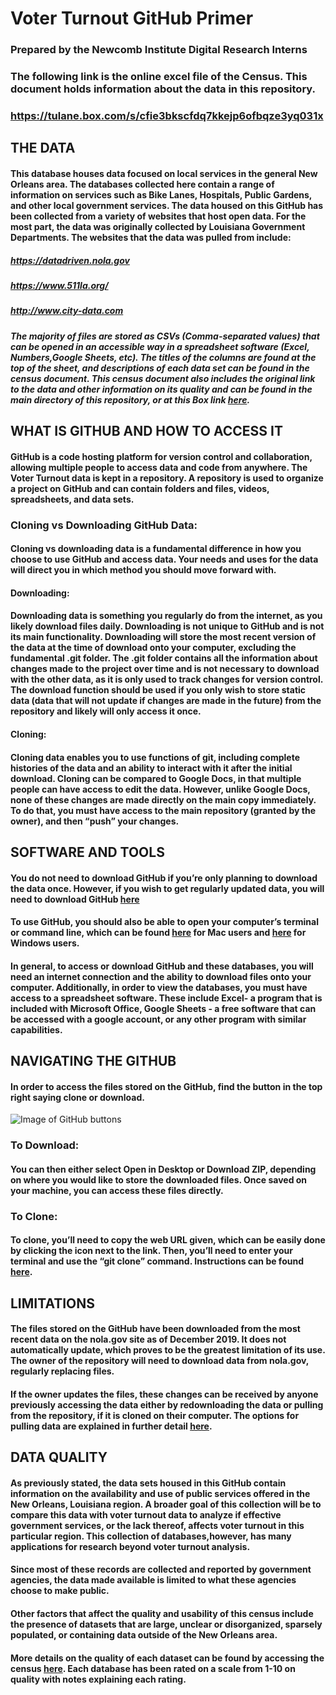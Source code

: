 # Voter Turnout GitHub Primer
### Prepared by the Newcomb Institute Digital Research Interns

### The following link is the online excel file of the Census. This document holds information about the data in this repository. 
### https://tulane.box.com/s/cfie3bkscfdq7kkejp6ofbqze3yq031x
## THE DATA
#### This database houses data focused on local services in the general New Orleans area. The databases collected here contain a range of information on services such as Bike Lanes, Hospitals, Public Gardens, and other local government services. The data housed on this GitHub has been collected from a variety of websites that host open data. For the most part, the data was originally collected by Louisiana Government Departments. The websites that the data was pulled from include:
##### https://datadriven.nola.gov
##### https://www.511la.org/
##### http://www.city-data.com
##### The majority of files are stored as CSVs (Comma-separated values) that can be opened in an accessible way in a spreadsheet software (Excel, Numbers,Google Sheets, etc). The titles of the columns are found at the top of the sheet, and descriptions of each data set can be found in the census document. This census document also includes the original link to the data and other information on its quality and can be found in the main directory of this repository, or at this Box link [here](https://app.box.com/file/529825835606).

## WHAT IS GITHUB AND HOW TO ACCESS IT
#### GitHub is a code hosting platform for version control and collaboration, allowing multiple people to access data and code from anywhere. The Voter Turnout data is kept in a repository. A repository is used to organize a project on GitHub and can contain folders and files, videos, spreadsheets, and data sets. 

### Cloning vs Downloading GitHub Data:
#### Cloning vs downloading data is a fundamental difference in how you choose to use GitHub and access data. Your needs and uses for the data will direct you in which method you should move forward with.
#### Downloading:
#### Downloading data is something you regularly do from the internet, as you likely download files daily. Downloading is not unique to GitHub and is not its main functionality. Downloading will store the most recent version of the data at the time of download onto your computer, excluding the fundamental .git folder. The .git folder contains all the information about changes made to the project over time and is not necessary to download with the other data, as it is only used to track changes for version control. The download function should be used if you only wish to store static data (data that will not update if changes are made in the future) from the repository and likely will only access it once.
#### Cloning: 
#### Cloning data enables you to use functions of git, including complete histories of the data and an ability to interact with it after the initial download. Cloning can be compared to Google Docs, in that multiple people can have access to edit the data. However, unlike Google Docs, none of these changes are made directly on the main copy immediately. To do that, you must have access to the main repository (granted by the owner), and then “push” your changes. 

## SOFTWARE AND TOOLS
#### You do not need to download GitHub if you’re only planning to download the data once. However, if you wish to get regularly updated data, you will need to download GitHub [here](https://desktop.github.com/)
#### To use GitHub, you should also be able to open your computer’s terminal or command line, which can be found [here](https://macpaw.com/how-to/use-terminal-on-mac) for Mac users and [here](https://www.digitalcitizen.life/7-ways-launch-command-prompt-windows-7-windows-8) for Windows users.
#### In general, to access or download GitHub and these databases, you will need an internet connection and the ability to download files onto your computer. Additionally, in order to view the databases, you must have access to a spreadsheet software. These include Excel- a program that is included with Microsoft Office, Google Sheets - a free software that can be accessed with a google account, or any other program with similar capabilities. 

## NAVIGATING THE GITHUB
#### In order to access the files stored on the GitHub, find the button in the top right saying clone or download.
![Image of GitHub buttons](https://i.stack.imgur.com/kjeQ9.png)
### To Download: 
#### You can then either select Open in Desktop or Download ZIP, depending on where you would like to store the downloaded files. Once saved on your machine, you can access these files directly.
### To Clone:
#### To clone, you’ll need to copy the web URL given, which can be easily done by clicking the icon next to the link. Then, you’ll need to enter your terminal and use the “git clone” command. Instructions can be found [here](https://help.github.com/en/github/creating-cloning-and-archiving-repositories/cloning-a-repository).

## LIMITATIONS
#### The files stored on the GitHub have been downloaded from the most recent data on the nola.gov site as of December 2019. It does not automatically update, which proves to be the greatest limitation of its use. The owner of the repository will need to download data from nola.gov, regularly replacing files. 
#### If the owner updates the files, these changes can be received by anyone previously accessing the data either by redownloading the data or pulling from the repository, if it is cloned on their computer.  The options for pulling data are explained in further detail [here](https://help.github.com/en/github/using-git/getting-changes-from-a-remote-repository).

## DATA QUALITY
#### As previously stated, the data sets housed in this GitHub contain information on the availability and use of public services offered in the New Orleans, Louisiana region. A broader goal of this collection will be to compare this data with voter turnout data to analyze if effective government services, or the lack thereof, affects voter turnout in this particular region. This collection of databases,however, has many applications for research beyond voter turnout analysis. 
#### Since most of these records are collected and reported by government agencies, the data made available is limited to what these agencies choose to make public. 
#### Other factors that affect the quality and usability of this census include the presence of datasets that are large, unclear or disorganized, sparsely populated, or containing data outside of the New Orleans area. 
#### More details on the quality of each dataset can be found by accessing the census [here](./Data_Census.xlsx). Each database has been rated on a scale from 1-10 on quality with notes explaining each rating. 
